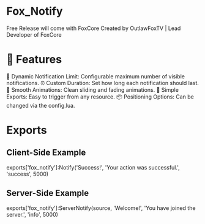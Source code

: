 # Fox_Notify
Free Release will come with FoxCore Created by OutlawFoxTV | Lead Developer of FoxCore

# 🎯 Features
🔄 Dynamic Notification Limit: Configurable maximum number of visible notifications.
⏰ Custom Duration: Set how long each notification should last.
🎨 Smooth Animations: Clean sliding and fading animations.
🔗 Simple Exports: Easy to trigger from any resource.
📦 Positioning Options: Can be changed via the config.lua.


# Exports 
## Client-Side Example
exports['fox_notify']:Notify('Success!', 'Your action was successful.', 'success', 5000)

## Server-Side Example
exports['fox_notify']:ServerNotify(source, 'Welcome!', 'You have joined the server.', 'info', 5000)
